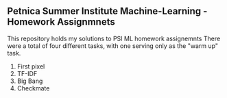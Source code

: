 ## Petnica Summer Institute Machine-Learning - Homework Assignmnets

This repository holds my solutions to PSI ML homework assignemnts
There were a total of four different tasks, with one serving only as the "warm up" task.
1. First pixel
2. TF-IDF
3. Big Bang
4. Checkmate
